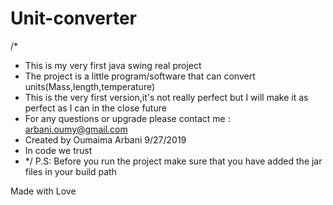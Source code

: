 # Unit-converter

/*
 * This is my very first java swing real project
 * The project is a little program/software that can convert units(Mass,length,temperature)
 * This is the very first version,it's not really perfect but I will make it as perfect as I can in the close future
 * For any questions or upgrade please contact me : arbani.oumy@gmail.com
 * Created by Oumaima Arbani 9/27/2019
 * In code we trust
 * */
 P.S: Before you run the project make sure that you have added the jar files in your build path
 
 Made with Love
